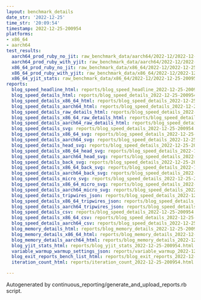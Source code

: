 ```yaml
---
layout: benchmark_details
date_str: '2022-12-25'
time_str: '20:09:54'
timestamp: 2022-12-25-200954
platforms:
- x86_64
- aarch64
test_results:
  aarch64_prod_ruby_no_jit: raw_benchmark_data/aarch64/2022-12/2022-12-25-200954_basic_benchmark_aarch64_prod_ruby_no_jit.json
  aarch64_prod_ruby_with_yjit: raw_benchmark_data/aarch64/2022-12/2022-12-25-200954_basic_benchmark_aarch64_prod_ruby_with_yjit.json
  x86_64_prod_ruby_no_jit: raw_benchmark_data/x86_64/2022-12/2022-12-25-200954_basic_benchmark_x86_64_prod_ruby_no_jit.json
  x86_64_prod_ruby_with_yjit: raw_benchmark_data/x86_64/2022-12/2022-12-25-200954_basic_benchmark_x86_64_prod_ruby_with_yjit.json
  x86_64_yjit_stats: raw_benchmark_data/x86_64/2022-12/2022-12-25-200954_basic_benchmark_x86_64_yjit_stats.json
reports:
  blog_speed_headline_html: reports/blog_speed_headline_2022-12-25-200954.html
  blog_speed_details_html: reports/blog_speed_details_2022-12-25-200954.html
  blog_speed_details_x86_64_html: reports/blog_speed_details_2022-12-25-200954.x86_64.html
  blog_speed_details_aarch64_html: reports/blog_speed_details_2022-12-25-200954.aarch64.html
  blog_speed_details_raw_details_html: reports/blog_speed_details_2022-12-25-200954.raw_details.html
  blog_speed_details_x86_64_raw_details_html: reports/blog_speed_details_2022-12-25-200954.x86_64.raw_details.html
  blog_speed_details_aarch64_raw_details_html: reports/blog_speed_details_2022-12-25-200954.aarch64.raw_details.html
  blog_speed_details_svg: reports/blog_speed_details_2022-12-25-200954.svg
  blog_speed_details_x86_64_svg: reports/blog_speed_details_2022-12-25-200954.x86_64.svg
  blog_speed_details_aarch64_svg: reports/blog_speed_details_2022-12-25-200954.aarch64.svg
  blog_speed_details_head_svg: reports/blog_speed_details_2022-12-25-200954.head.svg
  blog_speed_details_x86_64_head_svg: reports/blog_speed_details_2022-12-25-200954.x86_64.head.svg
  blog_speed_details_aarch64_head_svg: reports/blog_speed_details_2022-12-25-200954.aarch64.head.svg
  blog_speed_details_back_svg: reports/blog_speed_details_2022-12-25-200954.back.svg
  blog_speed_details_x86_64_back_svg: reports/blog_speed_details_2022-12-25-200954.x86_64.back.svg
  blog_speed_details_aarch64_back_svg: reports/blog_speed_details_2022-12-25-200954.aarch64.back.svg
  blog_speed_details_micro_svg: reports/blog_speed_details_2022-12-25-200954.micro.svg
  blog_speed_details_x86_64_micro_svg: reports/blog_speed_details_2022-12-25-200954.x86_64.micro.svg
  blog_speed_details_aarch64_micro_svg: reports/blog_speed_details_2022-12-25-200954.aarch64.micro.svg
  blog_speed_details_tripwires_json: reports/blog_speed_details_2022-12-25-200954.tripwires.json
  blog_speed_details_x86_64_tripwires_json: reports/blog_speed_details_2022-12-25-200954.x86_64.tripwires.json
  blog_speed_details_aarch64_tripwires_json: reports/blog_speed_details_2022-12-25-200954.aarch64.tripwires.json
  blog_speed_details_csv: reports/blog_speed_details_2022-12-25-200954.csv
  blog_speed_details_x86_64_csv: reports/blog_speed_details_2022-12-25-200954.x86_64.csv
  blog_speed_details_aarch64_csv: reports/blog_speed_details_2022-12-25-200954.aarch64.csv
  blog_memory_details_html: reports/blog_memory_details_2022-12-25-200954.html
  blog_memory_details_x86_64_html: reports/blog_memory_details_2022-12-25-200954.x86_64.html
  blog_memory_details_aarch64_html: reports/blog_memory_details_2022-12-25-200954.aarch64.html
  blog_yjit_stats_html: reports/blog_yjit_stats_2022-12-25-200954.html
  variable_warmup_warmup_settings_json: reports/variable_warmup_2022-12-25-200954.warmup_settings.json
  blog_exit_reports_bench_list_html: reports/blog_exit_reports_2022-12-25-200954.bench_list.html
  iteration_count_html: reports/iteration_count_2022-12-25-200954.html

---
```

Autogenerated by continuous_reporting/generate_and_upload_reports.rb script.
